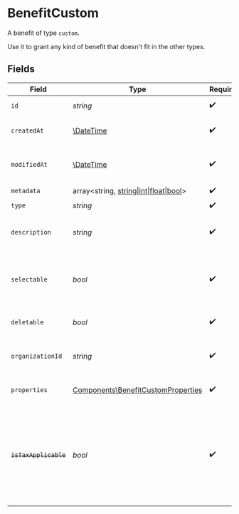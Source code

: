# BenefitCustom

A benefit of type `custom`.

Use it to grant any kind of benefit that doesn't fit in the other types.


## Fields

| Field                                                                                                                   | Type                                                                                                                    | Required                                                                                                                | Description                                                                                                             |
| ----------------------------------------------------------------------------------------------------------------------- | ----------------------------------------------------------------------------------------------------------------------- | ----------------------------------------------------------------------------------------------------------------------- | ----------------------------------------------------------------------------------------------------------------------- |
| `id`                                                                                                                    | *string*                                                                                                                | :heavy_check_mark:                                                                                                      | The ID of the benefit.                                                                                                  |
| `createdAt`                                                                                                             | [\DateTime](https://www.php.net/manual/en/class.datetime.php)                                                           | :heavy_check_mark:                                                                                                      | Creation timestamp of the object.                                                                                       |
| `modifiedAt`                                                                                                            | [\DateTime](https://www.php.net/manual/en/class.datetime.php)                                                           | :heavy_check_mark:                                                                                                      | Last modification timestamp of the object.                                                                              |
| `metadata`                                                                                                              | array<string, [string\|int\|float\|bool](../../Models/Components/BenefitCustomMetadata.md)>                             | :heavy_check_mark:                                                                                                      | N/A                                                                                                                     |
| `type`                                                                                                                  | *string*                                                                                                                | :heavy_check_mark:                                                                                                      | N/A                                                                                                                     |
| `description`                                                                                                           | *string*                                                                                                                | :heavy_check_mark:                                                                                                      | The description of the benefit.                                                                                         |
| `selectable`                                                                                                            | *bool*                                                                                                                  | :heavy_check_mark:                                                                                                      | Whether the benefit is selectable when creating a product.                                                              |
| `deletable`                                                                                                             | *bool*                                                                                                                  | :heavy_check_mark:                                                                                                      | Whether the benefit is deletable.                                                                                       |
| `organizationId`                                                                                                        | *string*                                                                                                                | :heavy_check_mark:                                                                                                      | The ID of the organization owning the benefit.                                                                          |
| `properties`                                                                                                            | [Components\BenefitCustomProperties](../../Models/Components/BenefitCustomProperties.md)                                | :heavy_check_mark:                                                                                                      | Properties for a benefit of type `custom`.                                                                              |
| ~~`isTaxApplicable`~~                                                                                                   | *bool*                                                                                                                  | :heavy_check_mark:                                                                                                      | : warning: ** DEPRECATED **: This will be removed in a future release, please migrate away from it as soon as possible. |